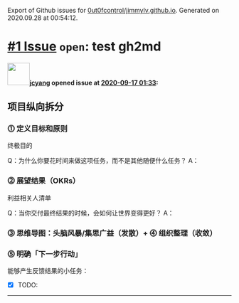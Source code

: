 Export of Github issues for [0ut0fcontrol/jimmylv.github.io](https://github.com/0ut0fcontrol/jimmylv.github.io). Generated on 2020.09.28 at 00:54:12.

# [\#1 Issue](https://github.com/0ut0fcontrol/jimmylv.github.io/issues/1) `open`: test gh2md

#### <img src="https://avatars3.githubusercontent.com/u/11703338?v=4" width="50">[jcyang](https://github.com/0ut0fcontrol) opened issue at [2020-09-17 01:33](https://github.com/0ut0fcontrol/jimmylv.github.io/issues/1):

## 项目纵向拆分

### ⓵ 定义目标和原则

终极目的

Q：为什么你要花时间来做这项任务，而不是其他随便什么任务？
A：

### ⓶ 展望结果（OKRs）

利益相关人清单

Q：当你交付最终结果的时候，会如何让世界变得更好？
A：

### ⓷ 思维导图：头脑风暴/集思广益（发散）+ ⓸ 组织整理（收敛）

### ⓹ 明确「下一步行动」

能够产生反馈结果的小任务：

* [x] TODO:





-------------------------------------------------------------------------------

